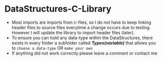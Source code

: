 # DataStructures-C-Library
* Most imports are imports from c-files, so I do not have to keep linking header files to source files everytime a change occurs due to testing. However I will update the library to import header files (later).
* To ensure you can hold any data-type within the DataStructures, there exists in every folder a subfolder called ***Types(variable)*** that allows you to `choose a data-type` OR `make your own`
* If anything did not work correctly please leave a comment or contact me
